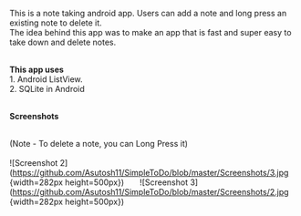  This is a note taking android app. Users can add a note and long press an existing note to delete it. <br>
 The idea behind this app was to make an app that is fast and super easy to take down and delete notes. 
 
 <br>
<b>This app uses</b>
 <br>
 1. Android ListView.
 <br>
 2. SQLite in Android
 <br><br>
 
<b>Screenshots</b>
  
<br>(Note - To delete a note, you can Long Press it) <br><br> 
 ![Screenshot 2](https://github.com/Asutosh11/SimpleToDo/blob/master/Screenshots/3.jpg {width=282px height=500px}) &nbsp; &nbsp; &nbsp; ![Screenshot 3](https://github.com/Asutosh11/SimpleToDo/blob/master/Screenshots/2.jpg {width=282px height=500px})
  

